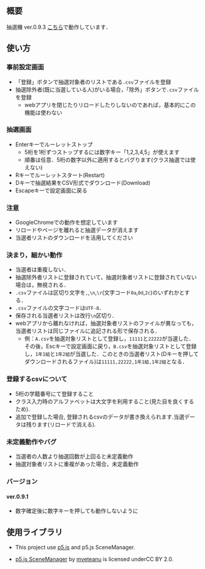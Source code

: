 ## 概要
抽選機 ver.0.9.3
[こちら](https://obamakoponta.github.io/Koreisai_rouulette/)で動作しています．

## 使い方
### 事前設定画面
- 「登録」ボタンで抽選対象者のリストである`.csv`ファイルを登録
- 抽選除外者(既に当選している人)がいる場合，「除外」ボタンで`.csv`ファイルを登録
  - webアプリを閉じたりリロードしたりしないのであれば，基本的にこの機能は使わない

### 抽選画面
- Enterキーでルーレットストップ
  - 5桁を1桁ずつストップするには数字キー「1,2,3,4,5」が使えます
  - 順番は任意．5桁の数字以外に適用するとバグります(クラス抽選では使えない)
- Rキーでルーレットスタート(Restart)
- Dキーで抽選結果をCSV形式でダウンロード(Download)
- Escapeキーで設定画面に戻る

### 注意
- GoogleChromeでの動作を想定しています
- リロードやページを離れると抽選データが消えます
- 当選者リストのダウンロードを活用してください

### 決まり，細かい動作
- 当選者は重複しない．
- 抽選除外者リストに登録されていて，抽選対象者リストに登録されていない場合は，無視される．
- `.csv`ファイルは区切り文字を`,`,`\n`,`\r`(文字コード`0a`,`0d`,`2c`)のいずれかとする．
- `.csv`ファイルの文字コードは`UTF-8`．
- 保存される当選者リストは改行`\n`区切り．
- webアプリから離れなければ，抽選対象者リストのファイルが異なっても，当選者リストは同じファイルに追記される形で保存される．
  - 例：`A.csv`を抽選対象リストとして登録し，`11111`と`22222`が当選した．その後，Escキーで設定画面に戻り，`B.csv`を抽選対象リストとして登録し，`1年1組`と`1年2組`が当選した．このときの当選者リスト(Dキーを押してダウンロードされるファイル)は`11111,22222,1年1組,1年2組`となる．

### 登録するcsvについて
- 5桁の学籍番号にて登録すること
- クラス入力時のアルファベットは大文字を利用すること(見た目を良くするため).
- 追加で登録した場合, 登録されるcsvのデータが書き換えられます.当選データは残ります(リロードで消える).

### 未定義動作やバグ
- 当選者の人数より抽選回数が上回ると未定義動作
- 抽選対象者リストに重複があった場合，未定義動作

### バージョン
#### ver.0.9.1
- 数字確定後に数字キーを押しても動作しないように

## 使用ライブラリ
- This project use [p5.js](https://p5js.org/) and p5.js SceneManager.

- [p5.js SceneManager](https://github.com/mveteanu/p5.SceneManager) by [mveteanu](https://github.com/mveteanu) is licensed underCC BY 2.0.



